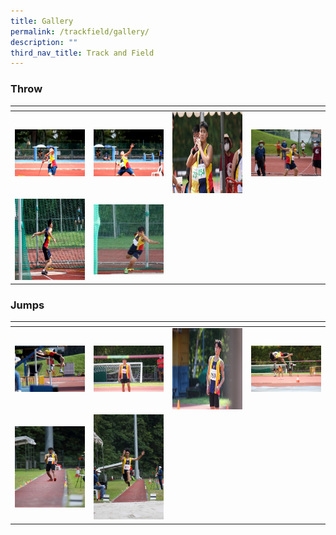 ```yaml
---
title: Gallery
permalink: /trackfield/gallery/
description: ""
third_nav_title: Track and Field
---
```

<h3>Throw</h3>

<table>
<thead>
  <tr>
    <th style="width:200px"></th>
    <th style="width:200px"></th>
    <th style="width:200px"></th>
		<th style="width:200px"></th>
  </tr>
</thead>
<tbody>
  <tr>
    <td style ="text-align:center"><a href="/images/throw%201.jpeg"> <img src="/images/throw%201.jpeg" style="width:200px"></a></td>
    <td style ="text-align:center"><a href="/images/throw%202.jpeg"> <img src="/images/throw%202.jpeg" style="width:200px"></a></td>
    <td style ="text-align:center"><a href="/images/throw%203.jpeg"> <img src="/images/throw%203.jpeg" style="width:200px; height: 130px"></a></td>
    <td style ="text-align:center"><a href="/images/throw%204.jpeg"> <img src="/images/throw%204.jpeg" style="width:200px"></a></td>
  </tr>
   <tr>
    <td style ="text-align:center"><a href="/images/throw%205.jpeg"> <img src="/images/throw%205.jpeg" style="width:200px; height: 130px"></a></td>
    <td style ="text-align:center"><a href="/images/throw%206.jpeg"> <img src="/images/throw%206.jpeg" style="width:200px"></a></td>
	</tr>
</tbody>
</table>

<h3>Jumps</h3>

<table>
<thead>
  <tr>
    <th style="width:200px"></th>
    <th style="width:200px"></th>
    <th style="width:200px"></th>
		<th style="width:200px"></th>
  </tr>
</thead>
<tbody>
  <tr>
    <td style ="text-align:center"><a href="/images/jumps%201.jpeg"> <img src="/images/jumps%201.jpeg" style="width:200px"></a></td>
    <td style ="text-align:center"><a href="/images/jumps%202.jpeg"> <img src="/images/jumps%202.jpeg" style="width:200px"></a></td>
    <td style ="text-align:center"><a href="/images/jumps%203.jpeg"> <img src="/images/jumps%203.jpeg" style="width:200px; height: 130px"></a></td>
    <td style ="text-align:center"><a href="/images/jumps%204.jpeg"> <img src="/images/jumps%204.jpeg" style="width:200px"></a></td>
  </tr>
   <tr>
    <td style ="text-align:center"><a href="/images/jumps%205.jpeg"> <img src="/images/jumps%205.jpeg" style="width:200px; height: 130px"></a></td>
    <td style ="text-align:center"><a href="/images/jumps%206.jpeg"> <img src="/images/jumps%206.jpeg" style="width:200px"></a></td>
	</tr>
</tbody>
</table>

